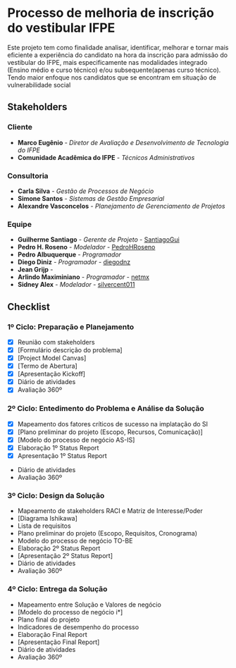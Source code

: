 # Processo de melhoria de inscrição do vestibular IFPE

Este projeto tem como finalidade analisar, identificar, melhorar e tornar mais eficiente a experiência do candidato na hora da inscrição para admissão do vestibular do IFPE, mais especificamente nas modalidades integrado (Ensino médio e curso técnico) e/ou subsequente(apenas curso técnico). Tendo maior enfoque nos candidatos que se encontram em situação de vulnerabilidade social 

## Stakeholders
### Cliente
* **Marco Eugênio** - *Diretor de Avaliação e Desenvolvimento de Tecnologia do IFPE*
* **Comunidade Acadêmica do IFPE** - *Técnicos Administrativos*

### Consultoria
* **Carla Silva** - *Gestão de Processos de Negócio*
* **Simone Santos** - *Sistemas de Gestão Empresarial*
* **Alexandre Vasconcelos** - *Planejamento de Gerenciamento de Projetos*

### Equipe
* **Guilherme Santiago** - *Gerente de Projeto* - [SantiagoGui](https://github.com/santiagogui)
* **Pedro H. Roseno** - *Modelador* - [PedroHRoseno](https://github.com/pedrohroseno)
* **Pedro Albuquerque** - *Programador* 
* **Diego Diniz** - *Programador* - [diegodnz](https://github.com/diegodnz)
* **Jean Grijp** - 
* **Arlindo Maximiniano** - *Programador* - [netmx](https://github.com/netmx)
* **Sidney Alex** - *Modelador* - [silvercent011](https://github.com/silvercent011)

## Checklist
### 1º Ciclo: Preparação e Planejamento
- [x] Reunião com stakeholders 
- [x] [Formulário descrição do problema]
- [x] [Project Model Canvas]
- [x] [Termo de Abertura]
- [x] [Apresentação Kickoff] 
- [x] Diário de atividades
- [x] Avaliação 360º 

### 2º Ciclo: Entedimento do Problema e Análise da Solução
- [x] Mapeamento dos fatores críticos de sucesso na implatação do SI
- [x] [Plano preliminar do projeto (Escopo, Recursos, Comunicação)]
- [x] [Modelo do processo de negócio AS-IS]
- [x] Elaboração 1º Status Report
- [x] Apresentação 1º Status Report 
-  Diário de atividades
-  Avaliação 360º

### 3º Ciclo: Design da Solução
-  Mapeamento de stakeholders RACI e Matriz de Interesse/Poder
-  [Diagrama Ishikawa]
-  Lista de requisitos
-  Plano preliminar do projeto (Escopo, Requisitos, Cronograma)
-  Modelo do processo de negócio TO-BE
-  Elaboração 2º Status Report
-  [Apresentação 2º Status Report]
-  Diário de atividades
-  Avaliação 360º

### 4º Ciclo: Entrega da Solução
-  Mapeamento entre Solução e Valores de negócio
-  [Modelo do processo de negócio i*]
-  Plano final do projeto 
-  Indicadores de desempenho do processo
-  Elaboração Final Report
-  [Apresentação Final Report]
-  Diário de atividades
-  Avaliação 360º
